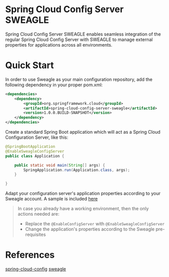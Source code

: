 # Spring Cloud Config Server SWEAGLE

Spring Cloud Config Server SWEAGLE enables seamless integration of the regular Spring Cloud Config Server with SWEAGLE to manage external properties for applications across all environments.

# Quick Start

In order to use Sweagle as your main configuration repository, add the following dependency in your proper pom.xml:
```xml
<dependencies>
    <dependency>
        <groupId>org.springframework.cloud</groupId>
        <artifactId>spring-cloud-config-server-sweagle</artifactId>
        <version>1.0.0.BUILD-SNAPSHOT</version>
    </dependency>
</dependencies>
```

Create a standard Spring Boot application which will act as a Spring Cloud Configuration Server, like this:
```java
@SpringBootApplication
@EnableSweagleConfigServer
public class Application {

    public static void main(String[] args) {
        SpringApplication.run(Application.class, args);
    }

}
```

Adapt your configuration server's application properties according to your Sweagle account. A sample is included [here](https://github.com/sweagleExpert/envRepository/blob/master/src/main/resources/application.yml) 

> In case you already have a working environment, then the only actions needed are:
> - Replace the `@EnableConfigServer` with `@EnableSweagleConfigServer`
> - Change the application's properties according to the Sweagle pre-requisites


# References
[spring-cloud-config](https://github.com/spring-cloud/spring-cloud-config)
[sweagle](https://www.sweagle.com/)
